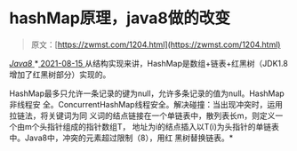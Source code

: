 <!--yml
category: 未分类
date: 0001-01-01 00:00:00
-->

# hashMap原理，java8做的改变

> 原文：[https://zwmst.com/1204.html](https://zwmst.com/1204.html)

   [ *Java8* ](https://zwmst.com/java8)*[ <time datetime="2021-08-15T10:43:46+08:00"> 2021-08-15 </time> ](https://zwmst.com/1204.html)  从结构实现来讲，HashMap是数组+链表+红黑树（JDK1.8增加了红黑树部分）实现的。

HashMap最多只允许一条记录的键为null，允许多条记录的值为null。HashMap非线程安 全。ConcurrentHashMap线程安全。解决碰撞：当出现冲突时，运用拉链法，将关键词为同 义词的结点链接在一个单链表中，散列表长m，则定义一个由m个头指针组成的指针数组T， 地址为i的结点插入以T(i)为头指针的单链表中。Java8中，冲突的元素超过限制（8），用红 黑树替换链表。*